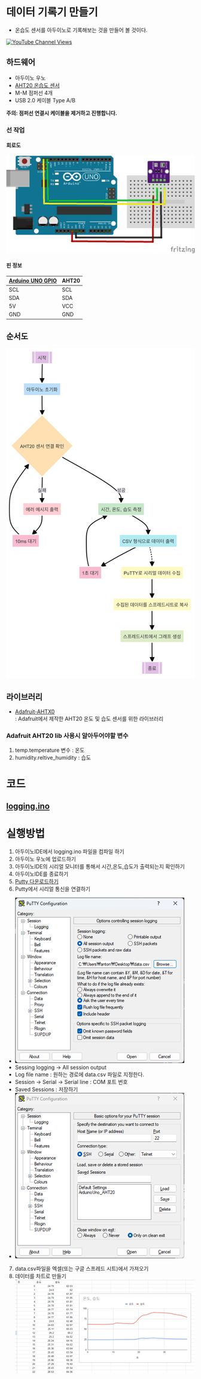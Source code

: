 # 데이터 기록기 만들기 
- 온습도 센서를 아두이노로 기록해보는 것을 만들어 볼 것이다.


[![YouTube Channel Views](https://img.shields.io/youtube/channel/views/UCz5BOU9J9pB_O0B8-rDjCWQ?label=YouTube&style=social)](https://youtu.be/E6wkvTG2Ofs?si=k_IFc8MM8aGpZE7J)

## 하드웨어 

- 아두이노 우노  
- [AHT20 온습도 센서](https://vctec.co.kr/product/aht20-%EC%98%A8%EC%8A%B5%EB%8F%84-%EC%84%BC%EC%84%9C-i2c-aht20-temperature-humidity-sensor-i2c/19724/)
- M-M 점퍼선 4개 
- USB 2.0 케이블 Type A/B


**주의: 점퍼선 연결시 케이블을 제거하고 진행합니다.**

### 선 작업 
#### 회로도
![schematic](/img/schematic.png)
#### 핀 정보
| [Arduino UNO GPIO](https://docs.arduino.cc/resources/pinouts/A000066-full-pinout.pdf) | AHT20 |
|-----------|------|
|   SCL     | SCL  |
|   SDA     | SDA  |
|   5V      | VCC  |
|   GND     | GND  |

## 순서도
![flowchar](/img/logging-2024-07-09-061201.png)

## 라이브러리  
- [Adafruit-AHTX0](https://github.com/adafruit/Adafruit_AHTX0)  
:  Adafruit에서 제작한 AHT20 온도 및 습도 센서를 위한 라이브러리 
### Adafruit AHT20 lib 사용시 알아두어야할 변수  
1. temp.temperature 변수 : 온도 
2. humidity.reltive_humidity : 습도 

# 코드  

## [logging.ino](/src/logging/logging.ino) 

# 실행방법

1. 아두이노IDE에서 logging.ino 파일을 컴파일 하기
2. 아두이노 우노에 업로드하기
3. 아두이노IDE의 시리얼 모니터를 통해서 시간,온도,습도가 출력되는지 확인하기 
4. 아두이노IDE를 종료하기
5. [Putty 다운로드하기](https://www.chiark.greenend.org.uk/~sgtatham/putty/latest.html) 
6. Putty에서 시리얼 통신을 연결하기 
- ![img](/img/putty.png)
- Sessing logging -> All session output
- Log file name : 원하는 경로에 data.csv 파일로 지정한다.
- Session -> Serial -> Serial line : COM 포트 번호
- Saved Sessions : 저장하기
- ![img2](/img/putty2.png)
7. data.csv파일을 엑셀(또는 구글 스프레드 시트)에서 가져오기 
8. 데이터를 차트로 만들기
![img3](/img/chart.png)








